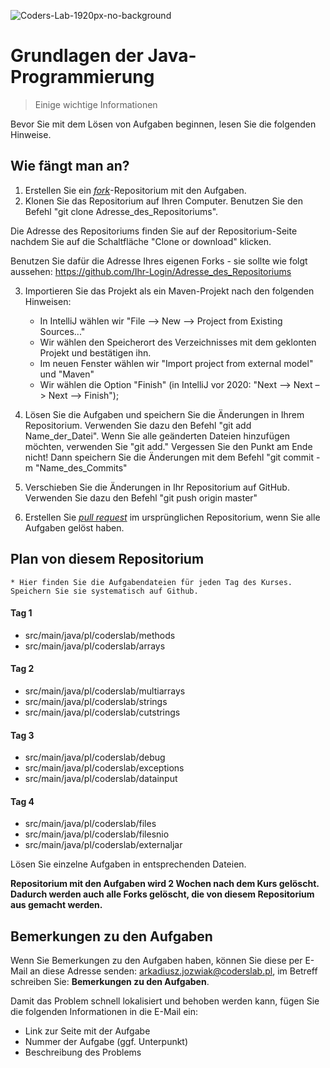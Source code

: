 ![Coders-Lab-1920px-no-background](https://user-images.githubusercontent.com/152855/73064373-5ed69780-3ea1-11ea-8a71-3d370a5e7dd8.png)

# Grundlagen der Java-Programmierung
> Einige wichtige Informationen

Bevor Sie mit dem Lösen von Aufgaben beginnen, lesen Sie die folgenden Hinweise.

## Wie fängt man an?

1. Erstellen Sie ein [*fork*](https://guides.github.com/activities/forking/)-Repositorium mit den Aufgaben.
2. Klonen Sie das Repositorium auf Ihren Computer. Benutzen Sie den Befehl "git clone Adresse_des_Repositoriums".

Die Adresse des Repositoriums finden Sie auf der Repositorium-Seite nachdem Sie auf die Schaltfläche "Clone or download" klicken.

Benutzen Sie dafür die Adresse Ihres eigenen Forks - sie sollte wie folgt aussehen:
https://github.com/Ihr-Login/Adresse_des_Repositoriums


3. Importieren Sie das Projekt als ein Maven-Projekt nach den folgenden Hinweisen:

	* In IntelliJ wählen wir "File –> New –> Project from Existing Sources..."
	* Wir wählen den Speicherort des Verzeichnisses mit dem geklonten Projekt und bestätigen ihn.
	* Im neuen Fenster wählen wir "Import project from external model" und "Maven"
	* Wir wählen die Option "Finish" (in IntelliJ vor 2020: "Next –> Next –> Next –> Finish");

4. Lösen Sie die Aufgaben und speichern Sie die Änderungen in Ihrem Repositorium. Verwenden Sie dazu den Befehl "git add Name_der_Datei".
Wenn Sie alle geänderten Dateien hinzufügen möchten, verwenden Sie "git add." 
Vergessen Sie den Punkt am Ende nicht!
Dann speichern Sie die Änderungen mit dem Befehl "git commit -m "Name_des_Commits"
5. Verschieben Sie die Änderungen in Ihr Repositorium auf GitHub.  Verwenden Sie dazu den Befehl "git push origin master"
6. Erstellen Sie [*pull request*](https://help.github.com/articles/creating-a-pull-request) im ursprünglichen Repositorium, wenn Sie alle Aufgaben gelöst haben.
## Plan von diesem Repositorium
    
    * Hier finden Sie die Aufgabendateien für jeden Tag des Kurses. Speichern Sie sie systematisch auf Github.

#### Tag 1

* src/main/java/pl/coderslab/methods
* src/main/java/pl/coderslab/arrays

#### Tag 2

* src/main/java/pl/coderslab/multiarrays
* src/main/java/pl/coderslab/strings
* src/main/java/pl/coderslab/cutstrings

#### Tag 3

* src/main/java/pl/coderslab/debug
* src/main/java/pl/coderslab/exceptions
* src/main/java/pl/coderslab/datainput

#### Tag 4

* src/main/java/pl/coderslab/files
* src/main/java/pl/coderslab/filesnio
* src/main/java/pl/coderslab/externaljar
    
Lösen Sie einzelne Aufgaben in entsprechenden Dateien.


**Repositorium mit den Aufgaben wird 2 Wochen nach dem Kurs gelöscht. Dadurch werden auch alle Forks gelöscht, die von diesem Repositorium aus gemacht werden.**

## Bemerkungen zu den Aufgaben

Wenn Sie Bemerkungen zu den Aufgaben haben, können Sie diese per E-Mail an diese Adresse senden: 
 <a href="mailto:<a href='mailto:arkadiusz.jozwiak@coderslab.pl'>arkadiusz.jozwiak@coderslab.pl</a>">arkadiusz.jozwiak@coderslab.pl</a>,
 im Betreff schreiben Sie: **Bemerkungen zu den Aufgaben**.
 
Damit das Problem schnell lokalisiert und behoben werden kann, fügen Sie die folgenden Informationen in die E-Mail ein:

- Link zur Seite mit der Aufgabe
- Nummer der Aufgabe (ggf. Unterpunkt)
- Beschreibung des Problems
